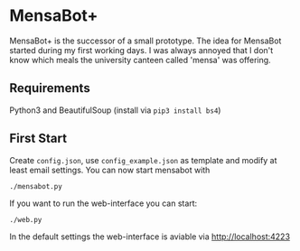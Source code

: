 # MensaBot+
MensaBot+ is the successor of a small prototype.
The idea for MensaBot started during my first working days.
I was always annoyed that I don't know which meals the university canteen called 'mensa' was offering.

## Requirements
Python3 and BeautifulSoup (install via `pip3 install bs4`)

## First Start
Create `config.json`, use `config_example.json` as template and modify at least email settings.
You can now start mensabot with
```
./mensabot.py
```

If you want to run the web-interface you can start:
```
./web.py
```

In the default settings the web-interface is aviable via [http://localhost:4223](http://localhost:4223)
